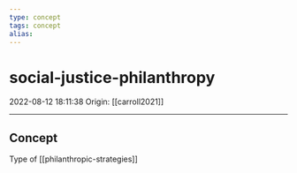 ```yaml
---
type: concept
tags: concept
alias:
---
```


# social-justice-philanthropy

2022-08-12 18:11:38
Origin: [[carroll2021]]

---

## Concept

Type of [[philanthropic-strategies]]
